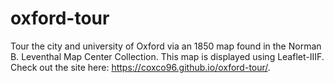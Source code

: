 # oxford-tour
Tour the city and university of Oxford via an 1850 map found in the Norman B. Leventhal Map Center Collection. This map is displayed using Leaflet-IIIF.
Check out the site here: https://coxco96.github.io/oxford-tour/.

